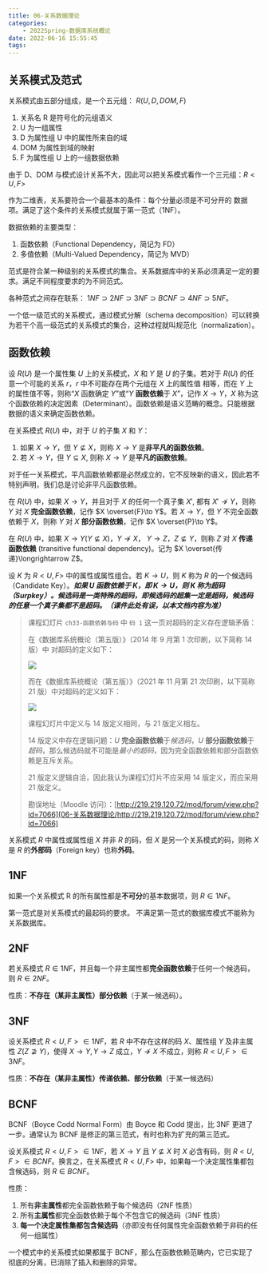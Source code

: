 ```yaml
---
title: 06-关系数据理论
categories:
    - 2022Spring-数据库系统概论
date: 2022-06-16 15:55:45
tags:
---
```


## 关系模式及范式

关系模式由五部分组成，是一个五元组： $R(U, D, DOM, F)$

1. 关系名 R 是符号化的元组语义
2. U 为一组属性
3. D 为属性组 U 中的属性所来自的域
4. DOM 为属性到域的映射
5. F 为属性组 U 上的一组数据依赖

由于 D、DOM 与模式设计关系不大，因此可以把关系模式看作一个三元组：$R<U, F>$

作为二维表，关系要符合一个最基本的条件：每个分量必须是不可分开的 数据项。满足了这个条件的关系模式就属于第一范式（1NF）。

数据依赖的主要类型：

1. 函数依赖（Functional Dependency，简记为 FD）
2. 多值依赖（Multi-Valued Dependency，简记为 MVD）

范式是符合某一种级别的关系模式的集合。关系数据库中的关系必须满足一定的要求。满足不同程度要求的为不同范式。

各种范式之间存在联系： $1NF \supset 2NF \supset 3NF \supset BCNF \supset 4NF \supset 5NF$。

一个低一级范式的关系模式，通过模式分解（schema decomposition）可以转换为若干个高一级范式的关系模式的集合，这种过程就叫规范化（normalization）。

## 函数依赖

设 $R(U)$ 是一个属性集 $U$ 上的关系模式，$X$ 和 $Y$ 是 $U$ 的子集。若对于 $R(U)$ 的任意一个可能的关系 $r$，$r$ 中不可能存在两个元组在 $X$ 上的属性值 相等，而在 $Y$ 上的属性值不等，则称“$X$ 函数确定 $Y$”或“$Y$ **函数依赖**于 $X$”，记作 $X \to Y$，$X$ 称为这个函数依赖的决定因素（Determinant）。函数依赖是语义范畴的概念。只能根据数据的语义来确定函数依赖。

在关系模式 $R(U)$ 中，对于 $U$ 的子集 $X$ 和 $Y$：

1. 如果 $X \to Y$，但 $Y \nsubseteq X$，则称 $X \to Y$ 是**非平凡的函数依赖**。
2. 若 $X \to Y$，但 $Y \subseteq X$, 则称 $X \to Y$ 是**平凡的函数依赖**。

对于任一关系模式，平凡函数依赖都是必然成立的，它不反映新的语义，因此若不特别声明，我们总是讨论非平凡函数依赖。

在 $R(U)$ 中，如果 $X \to Y$，并且对于 $X$ 的任何一个真子集 $X'$, 都有 $X' \nrightarrow Y$，则称 $Y$ 对 $X$ **完全函数依赖**，记作 $X \overset{F}\to Y$。若 $X \to Y$，但 $Y$ 不完全函数依赖于 $X$，则称 $Y$ 对 $X$ **部分函数依赖**，记作 $X \overset{P}\to Y$。

在 $R(U)$ 中，如果 $X \to Y(Y \nsubseteq X)$，$Y \nrightarrow X$， $Y \to Z$，$Z \nsubseteq Y$，则称 $Z$ 对 $X$ **传递函数依赖**
(transitive functional dependency)。记为 $X \overset{传递}\longrightarrow Z$。

设 $K$ 为 $R<U,F>$ 中的属性或属性组合。若 $K \to U$，则 $K$ 称为 $R$ 的一个候选码（Candidate Key）。**_如果 $U$ 函数依赖于 $K$，即 $K \to U$，则 $K$ 称为超码（Surpkey）。候选码是一类特殊的超码，即候选码的超集一定是超码，候选码的任意一个真子集都不是超码。（课件此处有误，以本文档内容为准）_**

> 课程幻灯片 `ch33-函数依赖与码` 中 `码 1` 这一页对超码的定义存在逻辑矛盾：
>
> 在《数据库系统概论（第五版）》（2014 年 9 月第 1 次印刷，以下简称 14 版）中 对超码的定义如下：
>
> ![](06-关系数据理论/image-20220615105825731.png)
>
> 而在《数据库系统概论（第五版）》（2021 年 11 月第 21 次印刷，以下简称 21 版）中对超码的定义如下：
>
> ![](06-关系数据理论/2021.jpg)
>
> 课程幻灯片中定义与 14 版定义相同，与 21 版定义相左。
>
> 14 版定义中存在逻辑问题：$U$ **完全函数依赖**于*候选码*，$U$ **部分函数依赖**于*超码*，那么候选码就不可能是*最小的超码*，因为完全函数依赖和部分函数依赖是互斥关系。
>
> 21 版定义逻辑自洽，因此我认为课程幻灯片不应采用 14 版定义，而应采用 21 版定义。
>
> 勘误地址（Moodle 访问）：[http://219.219.120.72/mod/forum/view.php?id=7066](06-关系数据理论/http://219.219.120.72/mod/forum/view.php?id=7066)

关系模式 $R$ 中属性或属性组 $X$ 并非 $R$ 的码，但 $X$ 是另一个关系模式的码，则称 $X$ 是 $R$ 的**外部码**（Foreign key）也称**外码**。

## 1NF

如果一个关系模式 R 的所有属性都是**不可分**的基本数据项，则 $R \in 1NF$。

第一范式是对关系模式的最起码的要求。 不满足第一范式的数据库模式不能称为关系数据库。

## 2NF

若关系模式 $R \in 1NF$，并且每一个非主属性都**完全函数依赖**于任何一个候选码，则 $R \in 2NF$。

性质：**不存在（某非主属性）部分依赖**（于某一候选码）。

## 3NF

设关系模式 $R<U,F> \in 1NF$，若 $R$ 中不存在这样的码 $X$、属性组 $Y$ 及非主属性 $Z(Z \nsupseteq Y)$，使得 $X \to Y, Y \to Z$ 成立，$Y \nrightarrow X$ 不成立，则称 $R<U,F> \in 3NF$。

性质：**不存在（某非主属性）传递依赖、部分依赖**（于某一候选码）

## BCNF

BCNF（Boyce Codd Normal Form）由 Boyce 和 Codd 提出，比 3NF 更进了一步。通常认为 BCNF 是修正的第三范式，有时也称为扩充的第三范式。

设关系模式 $R<U,F> \in 1NF$，若 $X \to Y$ 且 $Y \nsubseteq X$ 时 $X$ 必含有码，则 $R<U,F> \in BCNF$。换言之，在关系模式 $R<U,F>$ 中，如果每一个决定属性集都包含候选码，则 $R \in BCNF$。

性质：

1. 所有**非主属性**都完全函数依赖于每个候选码（2NF 性质）
2. 所有**主属性**都完全函数依赖于每个不包含它的候选码（3NF 性质）
3. **每一个决定属性集都包含候选码**（亦即没有任何属性完全函数依赖于非码的任何一组属性）

一个模式中的关系模式如果都属于 BCNF，那么在函数依赖范畴内，它已实现了彻底的分离，已消除了插入和删除的异常。
